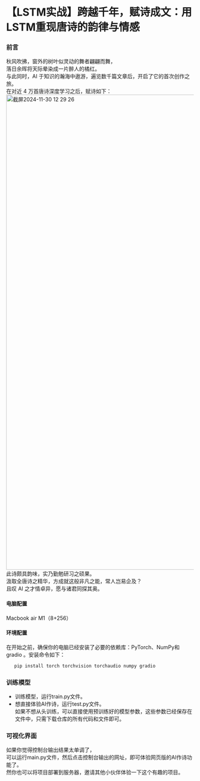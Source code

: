 # 【LSTM实战】跨越千年，赋诗成文：用LSTM重现唐诗的韵律与情感
### 前言
秋风吹拂，窗外的树叶似灵动的舞者翩翩而舞，<br>
落日余晖将天际晕染成一片醉人的橘红。<br>
与此同时，AI 于知识的瀚海中遨游，遍览数千篇文章后，开启了它的首次创作之旅。<br>
在对近 4 万首唐诗深度学习之后，赋诗如下：<br>
<img width="1273" alt="截屏2024-11-30 12 29 26" src="https://github.com/user-attachments/assets/1381df62-11b5-4c09-87da-24e773a20165">
此诗颇具韵味，实乃勤勉研习之硕果。<br>汲取全唐诗之精华，方成就这般非凡之能，常人岂易企及？<br>
且叹 AI 之才情卓异，愿与诸君同探其奥。


#### 电脑配置
Macbook air M1（8+256）


#### 环境配置

在开始之前，确保你的电脑已经安装了必要的依赖库：PyTorch、NumPy和gradio 。安装命令如下：
```bash
   pip install torch torchvision torchaudio numpy gradio

```
### 训练模型

- 训练模型，运行train.py文件。
- 想直接体验AI作诗，运行test.py文件。<br>
如果不想从头训练，可以直接使用预训练好的模型参数，这些参数已经保存在文件中，只需下载仓库的所有代码和文件即可。
### 可视化界面
如果你觉得控制台输出结果太单调了，<br/>可以运行main.py文件，然后点击控制台输出的网址，即可体验网页版的AI作诗功能了。<br/>然你也可以将项目部署到服务器，邀请其他小伙伴体验一下这个有趣的项目。
